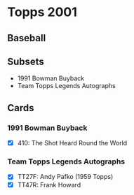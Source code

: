 # Topps 2001 
## Baseball

## Subsets

- 1991 Bowman Buyback
- Team Topps Legends Autographs

## Cards

### 1991 Bowman Buyback
- [x] 410: The Shot Heard Round the World<br>
### Team Topps Legends Autographs
- [x] TT27F: Andy Pafko (1959 Topps)<br>
- [x] TT47R: Frank Howard<br>
